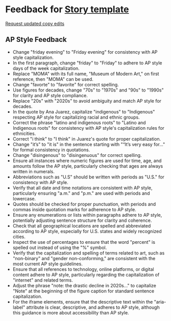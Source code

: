 # Feedback for [Story template](https://ml4998.github.io/MOMA/)

[Request updated copy edits](https://github.com/jsoma/data-studio-projects-2024/issues/new/choose)

## AP Style Feedback

- Change "friday evening" to "Friday evening" for consistency with AP style capitalization.
- In the first paragraph, change "friday" to "Friday" to adhere to AP style days of the week capitalization.
- Replace "MOMA" with its full name, "Museum of Modern Art," on first reference, then "MOMA" can be used.
- Change "favorte" to "favorite" for correct spelling.
- Use figures for decades, change "70s" to "1970s" and "90s" to "1990s" for clarity and AP style compliance.
- Replace "20s" with "2020s" to avoid ambiguity and match AP style for decades.
- In the quote by Ana Juarez, capitalize "indigenous" to "Indigenous" respecting AP style for capitalizing racial and ethnic groups.
- Correct the phrase "latino and indigenous roots" to "Latino and Indigenous roots" for consistency with AP style's capitalization rules for ethnicities.
- Correct "i think" to "I think" in Juarez's quote for proper capitalization.
- Change "it’s" to "it is" in the sentence starting with "“It’s very easy for..." for formal consistency in quotations.
- Change "disingenous" to "disingenuous" for correct spelling.
- Ensure all instances where numeric figures are used for time, age, and amounts follow the AP style, particularly checking that ages are always written in numerals.
- Abbreviations such as "U.S" should be written with periods as "U.S." for consistency with AP style.
- Verify that all date and time notations are consistent with AP style, particularly ensuring "a.m." and "p.m." are used with periods and lowercase.
- Quotes should be checked for proper punctuation, with periods and commas inside quotation marks for adherence to AP style.
- Ensure any enumerations or lists within paragraphs adhere to AP style, potentially adjusting sentence structure for clarity and coherence.
- Check that all geographical locations are spelled and abbreviated according to AP style, especially for U.S. states and widely recognized cities.
- Inspect the use of percentages to ensure that the word "percent" is spelled out instead of using the "%" symbol.
- Verify that the capitalization and spelling of terms related to art, such as "non-binary" and "gender non-conforming," are consistent with the most current AP style guidelines.
- Ensure that all references to technology, online platforms, or digital content adhere to AP style, particularly regarding the capitalization of "internet" and related terms.
- Adjust the phrase "note: the drastic decline in 2020s..." to capitalize "Note" at the beginning of the figure caption for standard sentence capitalization.
- For the iframe elements, ensure that the descriptive text within the "aria-label" attribute is clear, descriptive, and adheres to AP style, although this guidance is more about accessibility than AP style.
